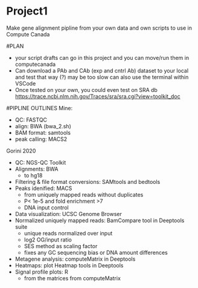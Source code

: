 # Project1
Make gene alignment pipline from your own data and own scripts
to use in Compute Canada

#PLAN
- your script drafts can go in this project and you can move/run them in computecanada
- Can download a PAb and CAb (exp and cntrl Ab) dataset to your local and test that way (?)
    may be too slow
    can also use the terminal within VSCode
- Once tested on your own, you could even test on SRA db
    https://trace.ncbi.nlm.nih.gov/Traces/sra/sra.cgi?view=toolkit_doc

#PIPLINE OUTLINES
Mine: 
- QC: FASTQC
- align: BWA (bwa_2.sh)
- BAM format: samtools
- peak calling: MACS2

Gorini 2020
- QC: NGS-QC Toolkit
- Alignments: BWA
    - to hg18
- Filtering & file format conversions: SAMtools and bedtools
- Peaks idenified: MACS
    - from uniquely mapped reads without duplicates
    - P< 1e-5 and fold enrichment >7
    - DNA input control
- Data visualization: UCSC Genome Browser
- Normalized uniquely mapped reads: BamCompare tool in Deeptools suite
    - unique reads normalized over input 
    - log2 OG/input ratio
    - SES method as scaling factor
    - fixes any GC sequencing bias or DNA amount differences
- Metagene analysis: computeMatrix in Deeptools
- Heatmaps: plot Heatmap tools in Deeptools
- Signal profile plots: R 
    - from the matrices from computeMatrix